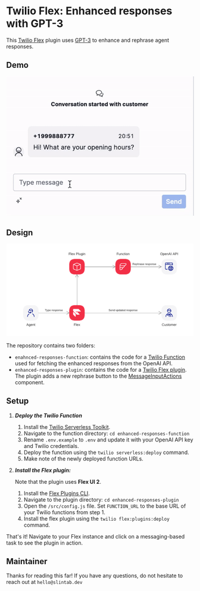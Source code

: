 # Twilio Flex: Enhanced responses with GPT-3

This [Twilio Flex](https://www.twilio.com/flex) plugin uses [GPT-3](https://openai.com/api/) to enhance and rephrase agent responses.

## Demo
![Demo](demo.gif?)

## Design
![Architecture](architecture.png?raw=true)

The repository contains two folders:
- `enahnced-responses-function`: contains the code for a [Twilio Function](https://www.twilio.com/docs/runtime/functions) used for fetching the enhanced responses from the OpenAI API. 
- `enhanced-responses-plugin`: contains the code for a [Twilio Flex plugin](https://www.twilio.com/docs/flex/developer/plugins). The plugin adds a new rephrase button to the [MessageInputActions](https://assets.flex.twilio.com/docs/releases/flex-ui/2.0.0-beta.1/programmable-components/components/MessageInputActions) component.

## Setup

1. ***Deploy the Twilio Function***
   1. Install the [Twilio Serverless Toolkit](https://www.twilio.com/docs/labs/serverless-toolkit).
   2. Navigate to the function directory: `cd enhanced-responses-function`
   3. Rename `.env.example` to `.env` and update it with your OpenAI API key and Twilio credentials.
   3. Deploy the function using the `twilio serverless:deploy` command.
   4. Make note of the newly deployed function URLs.

2. ***Install the Flex plugin:***

   Note that the plugin uses **Flex UI 2**.


   1. Install the [Flex Plugins CLI](https://www.twilio.com/docs/flex/developer/plugins/cli).
   2. Navigate to the plugin directory: `cd enhanced-responses-plugin`
   3. Open the `/src/config.js` file. Set `FUNCTION_URL` to the base URL of your Twilio functions from step 1.
   4. Install the flex plugin using the `twilio flex:plugins:deploy` command. 
   

That's it! Navigate to your Flex instance and click on a messaging-based task to see the plugin in action.

## Maintainer
Thanks for reading this far!
If you have any questions, do not hesitate to reach out at `hello@slintab.dev`